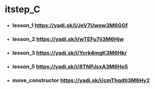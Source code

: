 # itstep_C

- ### lesson_1  https://yadi.sk/i/JeV7Uwow3M6GGf 
- ### lesson_2  https://yadi.sk/i/wTEFu7ii3M6Hjw
- ### lesson_3  https://yadi.sk/i/Ycrk4mgK3M6Hkr
- ### lesson_5  https://yadi.sk/i/8TNPJsxA3M6Ho5
- ### move_constructor  https://yadi.sk/i/cmThqdti3M6Hy2

